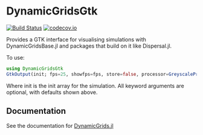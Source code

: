 # DynamicGridsGtk

[![Build Status](https://travis-ci.org/rafaqz/DynamicGridsGtk.jl.svg?branch=master)](https://travis-ci.org/rafaqz/DynamicGridsGtk.jl) 
[![codecov.io](http://codecov.io/github/rafaqz/DynamicGridsGtk.jl/coverage.svg?branch=master)](http://codecov.io/github/rafaqz/Cellular.jl?branch=master) 

Provides a GTK interface for visualising simulations with DynamicGridsBase.jl
and packages that build on it like Dispersal.jl. 

To use:

```julia
using DynamicGridsGtk
GtkOutput(init; fps=25, showfps=fps, store=false, processor=GreyscaleProcessor())
```

Where init is the init array for the simulation. All keyword arguments are
optional, with defaults shown above.

## Documentation

See the documentation for [DynamicGrids.jl](https://rafaqz.github.io/DynamicGrids.jl/dev/)
